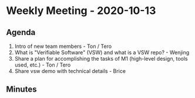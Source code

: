 # Weekly Meeting - 2020-10-13

## Agenda

1. Intro of new team members - Ton / Tero
2. What is "Verifiable Software" (VSW) and what is a VSW repo? - Wenjing
3. Share a plan for accomplishing the tasks of M1 (high-level design, tools used, etc.) - Ton / Tero
4. Share vsw demo with technical details - Brice

## Minutes
